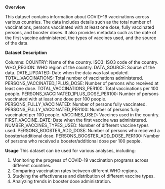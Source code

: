 **Overview**

This dataset contains information about COVID-19 vaccinations across various countries. The data includes details such as the total number of vaccinations, persons vaccinated with at least one dose, fully vaccinated persons, and booster doses. It also provides metadata such as the date of the first vaccine administered, the types of vaccines used, and the source of the data.

**Dataset Description**

Columns:
COUNTRY: Name of the country.
ISO3: ISO3 code of the country.
WHO_REGION: WHO region of the country.
DATA_SOURCE: Source of the data.
DATE_UPDATED: Date when the data was last updated.
TOTAL_VACCINATIONS: Total number of vaccinations administered.
PERSONS_VACCINATED_1PLUS_DOSE: Number of persons who received at least one dose.
TOTAL_VACCINATIONS_PER100: Total vaccinations per 100 people.
PERSONS_VACCINATED_1PLUS_DOSE_PER100: Number of persons vaccinated with at least one dose per 100 people.
PERSONS_FULLY_VACCINATED: Number of persons fully vaccinated.
PERSONS_FULLY_VACCINATED_PER100: Number of persons fully vaccinated per 100 people.
VACCINES_USED: Vaccines used in the country.
FIRST_VACCINE_DATE: Date when the first vaccine was administered.
NUMBER_VACCINES_TYPES_USED: Number of different vaccine types used.
PERSONS_BOOSTER_ADD_DOSE: Number of persons who received a booster/additional dose.
PERSONS_BOOSTER_ADD_DOSE_PER100: Number of persons who received a booster/additional dose per 100 people.


**Usage**
This dataset can be used for various analyses, including:

1. Monitoring the progress of COVID-19 vaccination programs across different countries.
2. Comparing vaccination rates between different WHO regions.
3. Studying the effectiveness and distribution of different vaccine types.
4. Analyzing trends in booster dose administration.
